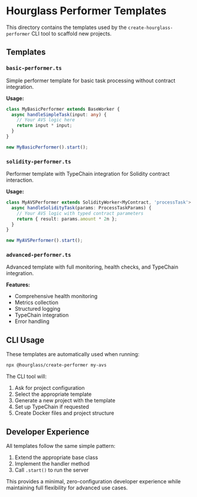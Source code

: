 # Hourglass Performer Templates

This directory contains the templates used by the `create-hourglass-performer` CLI tool to scaffold new projects.

## Templates

### `basic-performer.ts`
Simple performer template for basic task processing without contract integration.

**Usage:**
```typescript
class MyBasicPerformer extends BaseWorker {
  async handleSimpleTask(input: any) {
    // Your AVS logic here
    return input * input;
  }
}

new MyBasicPerformer().start();
```

### `solidity-performer.ts`
Performer template with TypeChain integration for Solidity contract interaction.

**Usage:**
```typescript
class MyAVSPerformer extends SolidityWorker<MyContract, 'processTask'> {
  async handleSolidityTask(params: ProcessTaskParams) {
    // Your AVS logic with typed contract parameters
    return { result: params.amount * 2n };
  }
}

new MyAVSPerformer().start();
```

### `advanced-performer.ts`
Advanced template with full monitoring, health checks, and TypeChain integration.

**Features:**
- Comprehensive health monitoring
- Metrics collection
- Structured logging
- TypeChain integration
- Error handling

## CLI Usage

These templates are automatically used when running:

```bash
npx @hourglass/create-performer my-avs
```

The CLI tool will:
1. Ask for project configuration
2. Select the appropriate template
3. Generate a new project with the template
4. Set up TypeChain if requested
5. Create Docker files and project structure

## Developer Experience

All templates follow the same simple pattern:
1. Extend the appropriate base class
2. Implement the handler method
3. Call `.start()` to run the server

This provides a minimal, zero-configuration developer experience while maintaining full flexibility for advanced use cases.